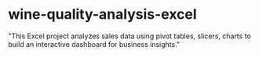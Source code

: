# wine-quality-analysis-excel
"This Excel project analyzes sales data using pivot tables, slicers, charts to build an interactive dashboard for business insights."
